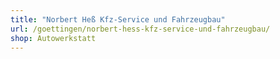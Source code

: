 ```yaml
---
title: "Norbert Heß Kfz-Service und Fahrzeugbau"
url: /goettingen/norbert-hess-kfz-service-und-fahrzeugbau/
shop: Autowerkstatt
---
```

